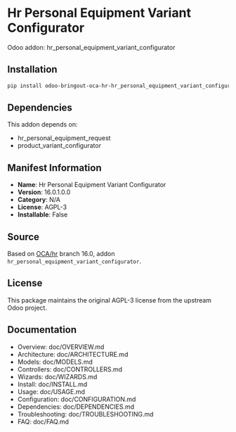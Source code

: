 # Hr Personal Equipment Variant Configurator

Odoo addon: hr_personal_equipment_variant_configurator

## Installation

```bash
pip install odoo-bringout-oca-hr-hr_personal_equipment_variant_configurator
```

## Dependencies

This addon depends on:
- hr_personal_equipment_request
- product_variant_configurator

## Manifest Information

- **Name**: Hr Personal Equipment Variant Configurator
- **Version**: 16.0.1.0.0
- **Category**: N/A
- **License**: AGPL-3
- **Installable**: False

## Source

Based on [OCA/hr](https://github.com/OCA/hr) branch 16.0, addon `hr_personal_equipment_variant_configurator`.

## License

This package maintains the original AGPL-3 license from the upstream Odoo project.

## Documentation

- Overview: doc/OVERVIEW.md
- Architecture: doc/ARCHITECTURE.md
- Models: doc/MODELS.md
- Controllers: doc/CONTROLLERS.md
- Wizards: doc/WIZARDS.md
- Install: doc/INSTALL.md
- Usage: doc/USAGE.md
- Configuration: doc/CONFIGURATION.md
- Dependencies: doc/DEPENDENCIES.md
- Troubleshooting: doc/TROUBLESHOOTING.md
- FAQ: doc/FAQ.md

